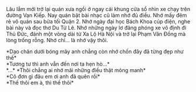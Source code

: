 Lâu lắm mới trở lại quán xưa ngồi ở ngay cái khung cửa sổ nhìn xe chạy trên đường Vạn Kiếp. Nay quán bật bài nhạc cũ làm nhớ đủ điều. Nhớ mấy đêm rẻ vô quán sau bửa tối Quận 2. Nhớ ngày đại học Bách Khoa cúp điện, nghe bài này và đọc thơ Du Tử Lê. Nhớ những ngày lơ đãng phóng xe vô định đi Thủ Đức, đánh một vòng dài từ Xa Lộ Hà Nội và trở lại Phạm Văn Đồng mà lòng trống rỗng. Nhớ chỉ... là nhớ vậy thôi.       

<p class="quotes">*Dạo chân dưới bóng mây anh chẳng còn nhớ chốn đây đã từng đẹp như thế*<br>
*Tương tư thì anh vẫn đến nơi ta hẹn hò...*<br>
*...*
*Thôi chẳng ai nhớ mãi những điều thật mỏng manh*<br>
*Cô đơn gì đâu em ơi anh đã quên rồi*<br>
*Thế thôi em à, thì thế thôi*
<p>

